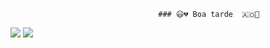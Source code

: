                                      ### 😃💔 Boa tarde  🇦🇴🎱

![](https://media.tenor.com/LsYPAE9JiP8AAAAd/rolando-ronaldo.gif)
![](https://media.tenor.com/YqdDgsN-a44AAAAd/van-gogh-art.gif)



